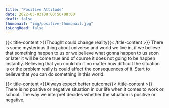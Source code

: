 ```yaml
---
title: "Positive Attitude"
date: 2022-05-03T08:00:56+08:00
draft: false
thumbnail: "img/positive-thumbnail.jpg"
isLongRead: false
---
```


{{< title-content >}}Thought could change reality{{< /title-content >}}
There is some mysterious thing about universe and world we live in, if we believe that something happen to us or we believe what gonna happen to us soon or later it will be come true and of course it does not going to be happen instantly.
Believing that you could do it no matter how difficult the situation is or the problem really is could affect the consequences of it.
Start to believe that you can do something in this world.

{{< title-content >}}Always expect better outcome{{< /title-content >}}
There is no positive or negative situation in our life when it comes to work or school. The way we interpret decides whether the situation is positive or negative.


